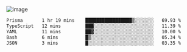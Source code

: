 ![image](https://github-profile-trophy.vercel.app/?username=CMOISDEAD&theme=oldie&row=1&no-frame=true&no-bg=true&margin-w=15&margin-h=15)
<!--START_SECTION:waka-->

```txt
Prisma       1 hr 19 mins    █████████████████▒░░░░░░░   69.93 %
TypeScript   12 mins         ███░░░░░░░░░░░░░░░░░░░░░░   11.39 %
YAML         11 mins         ██▓░░░░░░░░░░░░░░░░░░░░░░   10.00 %
Bash         6 mins          █▒░░░░░░░░░░░░░░░░░░░░░░░   05.34 %
JSON         3 mins          █░░░░░░░░░░░░░░░░░░░░░░░░   03.35 %
```

<!--END_SECTION:waka--> 
